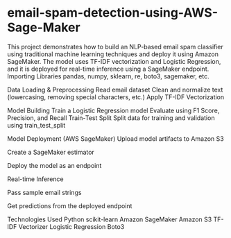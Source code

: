 # email-spam-detection-using-AWS-Sage-Maker
This project demonstrates how to build an NLP-based email spam classifier using traditional machine learning techniques and deploy it using Amazon SageMaker. The model uses TF-IDF vectorization and Logistic Regression, and it is deployed for real-time inference using a SageMaker endpoint.
Importing Libraries
pandas, numpy, sklearn, re, boto3, sagemaker, etc.

Data Loading & Preprocessing
Read email dataset
Clean and normalize text (lowercasing, removing special characters, etc.)
Apply TF-IDF Vectorization

Model Building
Train a Logistic Regression model
Evaluate using F1 Score, Precision, and Recall
Train-Test Split
Split data for training and validation using train_test_split

Model Deployment (AWS SageMaker)
Upload model artifacts to Amazon S3

Create a SageMaker estimator

Deploy the model as an endpoint

Real-time Inference

Pass sample email strings

Get predictions from the deployed endpoint

 Technologies Used
Python
scikit-learn
Amazon SageMaker
Amazon S3
TF-IDF Vectorizer
Logistic Regression
Boto3
